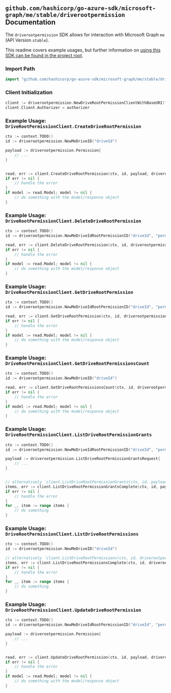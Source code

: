 
## `github.com/hashicorp/go-azure-sdk/microsoft-graph/me/stable/driverootpermission` Documentation

The `driverootpermission` SDK allows for interaction with Microsoft Graph `me` (API Version `stable`).

This readme covers example usages, but further information on [using this SDK can be found in the project root](https://github.com/hashicorp/go-azure-sdk/tree/main/docs).

### Import Path

```go
import "github.com/hashicorp/go-azure-sdk/microsoft-graph/me/stable/driverootpermission"
```


### Client Initialization

```go
client := driverootpermission.NewDriveRootPermissionClientWithBaseURI("https://graph.microsoft.com")
client.Client.Authorizer = authorizer
```


### Example Usage: `DriveRootPermissionClient.CreateDriveRootPermission`

```go
ctx := context.TODO()
id := driverootpermission.NewMeDriveID("driveId")

payload := driverootpermission.Permission{
	// ...
}


read, err := client.CreateDriveRootPermission(ctx, id, payload, driverootpermission.DefaultCreateDriveRootPermissionOperationOptions())
if err != nil {
	// handle the error
}
if model := read.Model; model != nil {
	// do something with the model/response object
}
```


### Example Usage: `DriveRootPermissionClient.DeleteDriveRootPermission`

```go
ctx := context.TODO()
id := driverootpermission.NewMeDriveIdRootPermissionID("driveId", "permissionId")

read, err := client.DeleteDriveRootPermission(ctx, id, driverootpermission.DefaultDeleteDriveRootPermissionOperationOptions())
if err != nil {
	// handle the error
}
if model := read.Model; model != nil {
	// do something with the model/response object
}
```


### Example Usage: `DriveRootPermissionClient.GetDriveRootPermission`

```go
ctx := context.TODO()
id := driverootpermission.NewMeDriveIdRootPermissionID("driveId", "permissionId")

read, err := client.GetDriveRootPermission(ctx, id, driverootpermission.DefaultGetDriveRootPermissionOperationOptions())
if err != nil {
	// handle the error
}
if model := read.Model; model != nil {
	// do something with the model/response object
}
```


### Example Usage: `DriveRootPermissionClient.GetDriveRootPermissionsCount`

```go
ctx := context.TODO()
id := driverootpermission.NewMeDriveID("driveId")

read, err := client.GetDriveRootPermissionsCount(ctx, id, driverootpermission.DefaultGetDriveRootPermissionsCountOperationOptions())
if err != nil {
	// handle the error
}
if model := read.Model; model != nil {
	// do something with the model/response object
}
```


### Example Usage: `DriveRootPermissionClient.ListDriveRootPermissionGrants`

```go
ctx := context.TODO()
id := driverootpermission.NewMeDriveIdRootPermissionID("driveId", "permissionId")

payload := driverootpermission.ListDriveRootPermissionGrantsRequest{
	// ...
}


// alternatively `client.ListDriveRootPermissionGrants(ctx, id, payload, driverootpermission.DefaultListDriveRootPermissionGrantsOperationOptions())` can be used to do batched pagination
items, err := client.ListDriveRootPermissionGrantsComplete(ctx, id, payload, driverootpermission.DefaultListDriveRootPermissionGrantsOperationOptions())
if err != nil {
	// handle the error
}
for _, item := range items {
	// do something
}
```


### Example Usage: `DriveRootPermissionClient.ListDriveRootPermissions`

```go
ctx := context.TODO()
id := driverootpermission.NewMeDriveID("driveId")

// alternatively `client.ListDriveRootPermissions(ctx, id, driverootpermission.DefaultListDriveRootPermissionsOperationOptions())` can be used to do batched pagination
items, err := client.ListDriveRootPermissionsComplete(ctx, id, driverootpermission.DefaultListDriveRootPermissionsOperationOptions())
if err != nil {
	// handle the error
}
for _, item := range items {
	// do something
}
```


### Example Usage: `DriveRootPermissionClient.UpdateDriveRootPermission`

```go
ctx := context.TODO()
id := driverootpermission.NewMeDriveIdRootPermissionID("driveId", "permissionId")

payload := driverootpermission.Permission{
	// ...
}


read, err := client.UpdateDriveRootPermission(ctx, id, payload, driverootpermission.DefaultUpdateDriveRootPermissionOperationOptions())
if err != nil {
	// handle the error
}
if model := read.Model; model != nil {
	// do something with the model/response object
}
```
